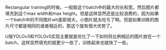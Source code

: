 Rectangular training的时候，一般取这个batch中的最大的长和宽，然后图片都填充到这个max width和max height。但是这样显然还是比较浪费的，因为如果一个batch中的不同图片wh差距很大，小图片就太吃亏了啊。但是如果训练的图片尺寸都是相同的或者相近的，那这个就有很大优势了。

U版YOLOv3和YOLOv5实现主要就是优化了一下如何将比例相近的图片放在一个batch，这样显然填充的就更少一些了，训练起来也就快了一些。
